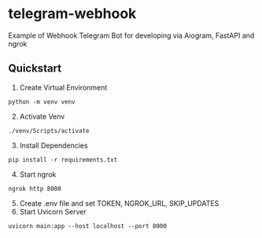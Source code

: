 # telegram-webhook
Example of Webhook Telegram Bot for developing via Aiogram, FastAPI and ngrok

## Quickstart
1. Create Virtual Environment
```shell
python -m venv venv
```
2. Activate Venv
```shell
./venv/Scripts/activate
```
3. Install Dependencies
```shell
pip install -r requirements.txt
```
4. Start ngrok
```shell
ngrok http 8000
```
5. Create .env file and set TOKEN, NGROK_URL, SKIP_UPDATES
6. Start Uvicorn Server
```shell
uvicorn main:app --host localhost --port 8000
```
